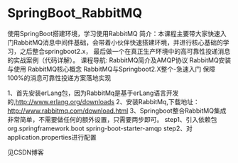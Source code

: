 # SpringBoot_RabbitMQ
使用SpringBoot搭建环境，学习使用RabbitMQ
简介：本课程主要带大家快速入门RabbitMQ消息中间件基础，会带着小伙伴快速搭建环境，并进行核心基础的学习，之后整合springboot2.x，
	  最后做一个在真正生产环境中的高可靠性投递消息的实战案例（代码详解）。
课程导航:
	RabbitMQ简介及AMQP协议
	RabbitMQ安装与使用
	RabbitMQ核心概念
	RabbitMQ与Springboot2.X整个-急速入门
	保障100%的消息可靠性投递方案落地实现

1、首先安装erLang包，因为RabbitMq是基于erLang语言开发的,http://www.erlang.org/downloads
2、安装RabbitMq,下载地址：http://www.rabbitmq.com/download.html
3、Springboot整合RabbitMQ集成非常简单，不需要做任何的额外设置，只需要两步即可。
	step1、引入依赖包
		<!-- amqp是Rabbit -->
		<dependency>
			<groupId>org.springframework.boot</groupId>
			<artifactId>spring-boot-starter-amqp</artifactId>
      	</dependency> 
	step2、对application.properties进行配置

见CSDN博客